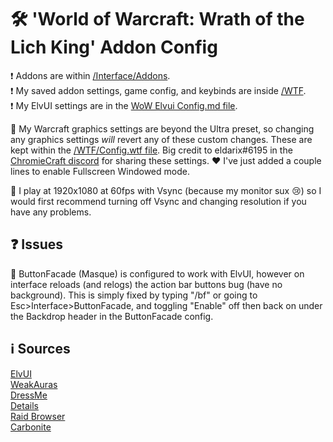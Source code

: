 # 🛠️ 'World of Warcraft: Wrath of the Lich King' Addon Config
❗ Addons are within [/Interface/Addons](https://github.com/ebears/wotlk-addon-config/tree/main/Interface/AddOns).\
❗ My saved addon settings, game config, and keybinds are inside [/WTF](https://github.com/ebears/wotlk-addon-config/tree/main/WTF).\
❗ My ElvUI settings are in the [WoW Elvui Config.md file](https://github.com/ebears/wotlk-addon-config/blob/main/WoW%20Elvui%20Config.md).

🤔 My Warcraft graphics settings are beyond the Ultra preset, so changing any graphics settings *will* revert any of these custom changes. These are kept within the [/WTF/Config.wtf file](https://github.com/ebears/wotlk-addon-config/tree/main/WTF/Config.wtf). Big credit to eldarix#6195 in the [ChromieCraft discord](https://discord.com/invite/BYtPEacERr) for sharing these settings. ❤️ I've just added a couple lines to enable Fullscreen Windowed mode. 

🌺 I play at 1920x1080 at 60fps with Vsync (because my monitor sux 😢) so I would first recommend turning off Vsync and changing resolution if you have any problems.

## ❓ Issues
🧹 ButtonFacade (Masque) is configured to work with ElvUI, however on interface reloads (and relogs) the action bar buttons bug (have no background). This is simply fixed by typing "/bf" or going to Esc>Interface>ButtonFacade, and toggling "Enable" off then back on under the Backdrop header in the ButtonFacade config.

## ℹ️ Sources
[ElvUI](https://github.com/ElvUI-WotLK/ElvUI)\
[WeakAuras](https://github.com/Bunny67/WeakAuras-WotLK)\
[DressMe](https://github.com/GetLocalPlayer/DressMe)\
[Details](https://github.com/Bunny67/Details-WotLK)\
[Raid Browser](https://github.com/Ostoic/RaidBrowser)\
[Carbonite](https://github.com/heihachi/Carbonite-3.3.5a-Remastered)
